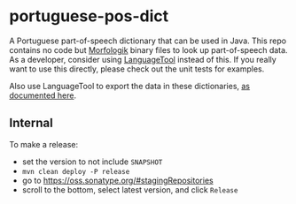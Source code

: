 portuguese-pos-dict
===================

A Portuguese part-of-speech dictionary that can be used in Java. This repo contains no code
but [Morfologik](https://github.com/morfologik/) binary files to look up part-of-speech data.
As a developer, consider using [LanguageTool](https://github.com/languagetool-org) instead
of this. If you really want to use this directly, please check out the unit tests for examples.

Also use LanguageTool to export the data in these dictionaries, [as documented here](http://wiki.languagetool.org/developing-a-tagger-dictionary#toc2).

## Internal

To make a release:

* set the version to not include `SNAPSHOT`
* `mvn clean deploy -P release`
* go to https://oss.sonatype.org/#stagingRepositories
* scroll to the bottom, select latest version, and click `Release`
